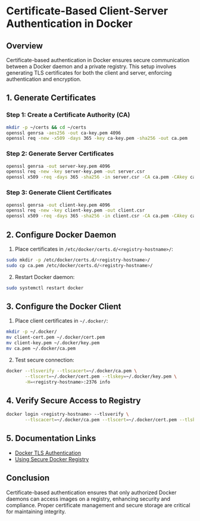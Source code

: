 # Certificate-Based Client-Server Authentication in Docker

## Overview
Certificate-based authentication in Docker ensures secure communication between a Docker daemon and a private registry. This setup involves generating TLS certificates for both the client and server, enforcing authentication and encryption.

## 1. Generate Certificates

### Step 1: Create a Certificate Authority (CA)
```sh
mkdir -p ~/certs && cd ~/certs
openssl genrsa -aes256 -out ca-key.pem 4096
openssl req -new -x509 -days 365 -key ca-key.pem -sha256 -out ca.pem
```

### Step 2: Generate Server Certificates
```sh
openssl genrsa -out server-key.pem 4096
openssl req -new -key server-key.pem -out server.csr
openssl x509 -req -days 365 -sha256 -in server.csr -CA ca.pem -CAkey ca-key.pem -CAcreateserial -out server-cert.pem
```

### Step 3: Generate Client Certificates
```sh
openssl genrsa -out client-key.pem 4096
openssl req -new -key client-key.pem -out client.csr
openssl x509 -req -days 365 -sha256 -in client.csr -CA ca.pem -CAkey ca-key.pem -CAcreateserial -out client-cert.pem
```

## 2. Configure Docker Daemon
1. Place certificates in `/etc/docker/certs.d/<registry-hostname>/`:
```sh
sudo mkdir -p /etc/docker/certs.d/<registry-hostname>/
sudo cp ca.pem /etc/docker/certs.d/<registry-hostname>/
```
2. Restart Docker daemon:
```sh
sudo systemctl restart docker
```

## 3. Configure the Docker Client
1. Place client certificates in `~/.docker/`:
```sh
mkdir -p ~/.docker/
mv client-cert.pem ~/.docker/cert.pem
mv client-key.pem ~/.docker/key.pem
mv ca.pem ~/.docker/ca.pem
```
2. Test secure connection:
```sh
docker --tlsverify --tlscacert=~/.docker/ca.pem \
       --tlscert=~/.docker/cert.pem --tlskey=~/.docker/key.pem \
       -H=<registry-hostname>:2376 info
```

## 4. Verify Secure Access to Registry
```sh
docker login <registry-hostname> --tlsverify \
       --tlscacert=~/.docker/ca.pem --tlscert=~/.docker/cert.pem --tlskey=~/.docker/key.pem
```

## 5. Documentation Links
- [Docker TLS Authentication](https://docs.docker.com/engine/security/https/)
- [Using Secure Docker Registry](https://docs.docker.com/registry/deploying/)

## Conclusion
Certificate-based authentication ensures that only authorized Docker daemons can access images on a registry, enhancing security and compliance. Proper certificate management and secure storage are critical for maintaining integrity.

